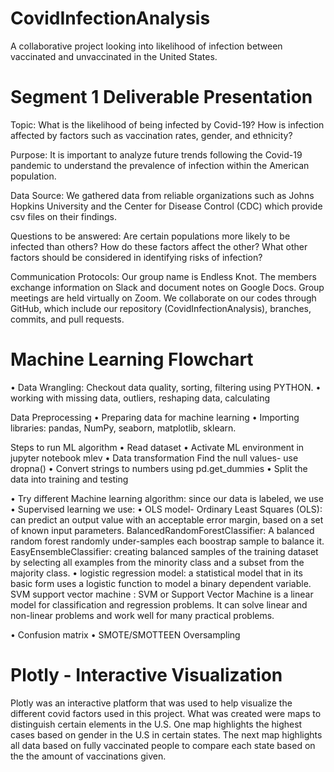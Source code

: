 # CovidInfectionAnalysis
A collaborative project looking into likelihood of infection between vaccinated and unvaccinated in the United States.

# Segment 1 Deliverable Presentation

Topic: What is the likelihood of being infected by Covid-19? How is infection affected by factors such as vaccination rates, gender, and ethnicity?

Purpose: It is important to analyze future trends following the Covid-19 pandemic to understand the prevalence of infection within the American population.

Data Source: We gathered data from reliable organizations such as Johns Hopkins University and the Center for Disease Control (CDC) which provide csv files on their findings.

Questions to be answered: Are certain populations more likely to be infected than others? How do these factors affect the other? What other factors should be considered in identifying risks of infection?

Communication Protocols: Our group name is Endless Knot. The members exchange information on Slack and document notes on Google Docs. Group meetings are held virtually on Zoom. We collaborate on our codes through GitHub, which include our repository (CovidInfectionAnalysis), branches, commits, and pull requests. 

# Machine Learning Flowchart
•	Data Wrangling: 
Checkout data quality, sorting, filtering using PYTHON. 
•	working with missing data, outliers, reshaping data, calculating

Data Preprocessing
•	Preparing data for machine learning 
•	Importing libraries: pandas, NumPy, seaborn, matplotlib, sklearn.

Steps to run ML algorithm
•	Read dataset
•	Activate ML environment in jupyter notebook mlev
•	Data transformation
Find the null values- use dropna()
•	Convert strings to numbers using pd.get_dummies
•	Split the data into training and testing 

•	Try different Machine learning algorithm:
since our data is labeled, we use
•	Supervised learning 
we use: 
•	OLS model- Ordinary Least Squares (OLS): can predict an output value with an acceptable error margin, based on a set of known input parameters. 
    BalancedRandomForestClassifier: A balanced random forest randomly under-samples each boostrap sample to balance it. 
    EasyEnsembleClassifier: creating balanced samples of the training dataset by selecting all examples from the minority class and a subset from the majority class.
•	logistic regression model:  a statistical model that in its basic form uses a logistic function to model a binary dependent variable.
    SVM support vector machine : SVM or Support Vector Machine is a linear model for classification and regression problems. It can solve linear and non-linear problems and work well for many practical problems. 

•	Confusion matrix
•	SMOTE/SMOTTEEN Oversampling

# Plotly - Interactive Visualization

Plotly was an interactive platform that was used to help visualize the different covid factors used in this project. What was created were maps to distinguish certain elements in the U.S. One map highlights the highest cases based on gender in the U.S in certain states. The next map highlights all data based on fully vaccinated people to compare each state based on the the amount of vaccinations given.
